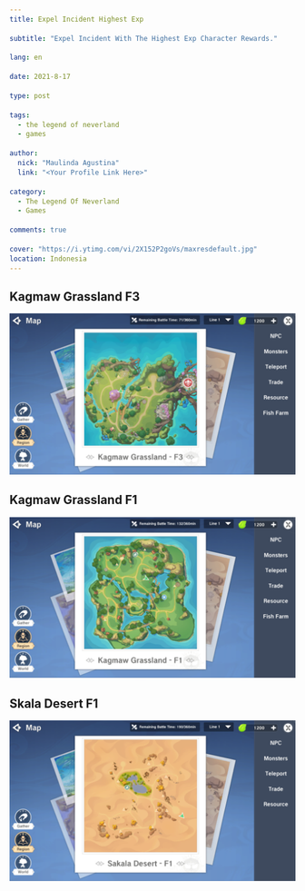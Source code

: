 ```yaml
---
title: Expel Incident Highest Exp

subtitle: "Expel Incident With The Highest Exp Character Rewards."

lang: en

date: 2021-8-17

type: post

tags:
  - the legend of neverland
  - games

author:
  nick: "Maulinda Agustina"
  link: "<Your Profile Link Here>"

category:
  - The Legend Of Neverland
  - Games

comments: true

cover: "https://i.ytimg.com/vi/2X152P2goVs/maxresdefault.jpg"
location: Indonesia
---
```


## Kagmaw Grassland F3
![](./Exp%20Char/Kagmaw%20Grassland%20F3.png)

## Kagmaw Grassland F1
![](../../The%20Legend%20Of%20Neverland/Expel%20Incident/Exp%20Char/Screenshot_20210803-112251.png)

## Skala Desert F1
![](Exp%20Char/Screenshot_20210808-112105.png)
